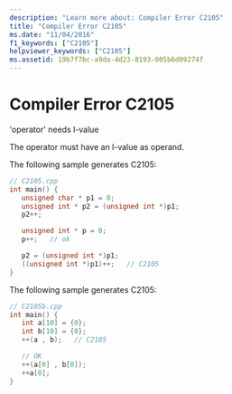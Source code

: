 ```yaml
---
description: "Learn more about: Compiler Error C2105"
title: "Compiler Error C2105"
ms.date: "11/04/2016"
f1_keywords: ["C2105"]
helpviewer_keywords: ["C2105"]
ms.assetid: 19b7f7bc-a9da-4d23-8193-005b6d09274f
---
```

# Compiler Error C2105

'operator' needs l-value

The operator must have an l-value as operand.

The following sample generates C2105:

```cpp
// C2105.cpp
int main() {
   unsigned char * p1 = 0;
   unsigned int * p2 = (unsigned int *)p1;
   p2++;

   unsigned int * p = 0;
   p++;   // ok

   p2 = (unsigned int *)p1;
   ((unsigned int *)p1)++;   // C2105
}
```

The following sample generates C2105:

```cpp
// C2105b.cpp
int main() {
   int a[10] = {0};
   int b[10] = {0};
   ++(a , b);   // C2105

   // OK
   ++(a[0] , b[0]);
   ++a[0];
}
```

